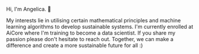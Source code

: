 Hi, I'm Angelica. 👋

My interests lie in utilising certain mathematical principles and machine learning algorithms to develop sustainable systems. 
I'm currently enrolled at AiCore where I'm training to become a data scientist. 
If you share my passion please don't hesitate to reach out. Together, we can make a difference and create a more sustainable future for all :)
